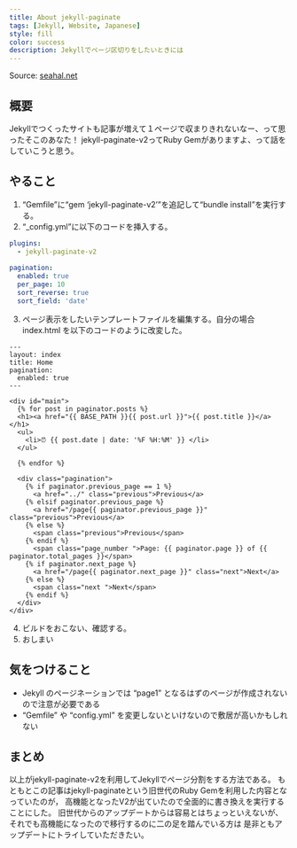 ```yaml
---
title: About jekyll-paginate
tags: [Jekyll, Website, Japanese]
style: fill
color: success
description: Jekyllでページ区切りをしたいときには
---
```


Source: [seahal.net](https://seahal.net/article/programming/2018/05/04/jekyll-paginate.html)

## 概要

Jekyllでつくったサイトも記事が増えて１ページで収まりきれないなー、って思ったそこのあなた！ jekyll-paginate-v2ってRuby Gemがありますよ、って話をしていこうと思う。

## やること

1. “Gemfile”に“gem ‘jekyll-paginate-v2’”を追記して“bundle install”を実行する。
2. “_config.yml”に以下のコードを挿入する。

```yml
plugins:
  - jekyll-paginate-v2
  
pagination:
  enabled: true
  per_page: 10
  sort_reverse: true
  sort_field: 'date'
```
3. ページ表示をしたいテンプレートファイルを編集する。自分の場合 index.html を以下のコードのように改変した。

```
---
layout: index
title: Home
pagination: 
  enabled: true
---

<div id="main">
  {% for post in paginator.posts %}
  <h1><a href="{{ BASE_PATH }}{{ post.url }}">{{ post.title }}</a></h1>
  <ul>
    <li>⏰ {{ post.date | date: '%F %H:%M' }} </li>
  </ul>

  {% endfor %}

  <div class="pagination">
    {% if paginator.previous_page == 1 %}
      <a href="../" class="previous">Previous</a>
    {% elsif paginator.previous_page %}
      <a href="/page{{ paginator.previous_page }}" class="previous">Previous</a>
    {% else %}
      <span class="previous">Previous</span>
    {% endif %}
      <span class="page_number ">Page: {{ paginator.page }} of {{ paginator.total_pages }}</span>
    {% if paginator.next_page %}
      <a href="/page{{ paginator.next_page }}" class="next">Next</a>
    {% else %}
      <span class="next ">Next</span>
    {% endif %}
  </div>
</div>
```
4. ビルドをおこない、確認する。
5. おしまい

## 気をつけること

- Jekyll のページネーションでは “page1” となるはずのページが作成されないので注意が必要である
- “Gemfile” や “config.yml” を変更しないといけないので敷居が高いかもしれない

## まとめ

以上がjekyll-paginate-v2を利用してJekyllでページ分割をする方法である。
もともとこの記事はjekyll-paginateという旧世代のRuby Gemを利用した内容となっていたのが，
高機能となったV2が出ていたので全面的に書き換えを実行することにした。
旧世代からのアップデートからは容易とはちょっといえないが、
それでも高機能になったので移行するのに二の足を踏んでいる方は
是非ともアップデートにトライしていただきたい。
